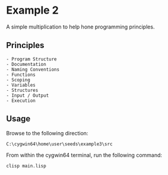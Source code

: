# Example 2 

A simple multiplication to help hone programming principles. 

## Principles

    - Program Structure 
    - Documentation
    - Naming Conventions
    - Functions 
    - Scoping
    - Variables
    - Structures
    - Input / Output 
    - Execution

## Usage

Browse to the following direction: 

```
C:\cygwin64\home\user\seeds\example3\src
```

From within the cygwin64 terminal, run the following command: 

```
clisp main.lisp
```